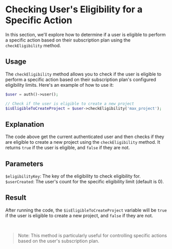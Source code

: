# Checking User's Eligibility for a Specific Action

In this section, we'll explore how to determine if a user is eligible to perform a specific action based on their subscription plan using the `checkEligibility` method.

## Usage

The `checkEligibility` method allows you to check if the user is eligible to perform a specific action based on their subscription plan's configured eligibility limits. Here's an example of how to use it:

```php
$user = auth()->user();

// Check if the user is eligible to create a new project
$isEligibleToCreateProject = $user->checkEligibility('max_project');
```

## Explanation

The code above get the current authenticated user and then checks if they are eligible to create a new project using the `checkEligibility` method. It returns `true` if the user is eligible, and `false` if they are not.

## Parameters

`$eligibilityKey`: The key of the eligibility to check eligibility for.
`$userCreated`: The user's count for the specific eligibility limit (default is 0).

## Result

After running the code, the `$isEligibleToCreateProject` variable will be `true` if the user is eligible to create a new project, and `false` if they are not.


<br />

>Note: This method is particularly useful for controlling specific actions based on the user's subscription plan.
